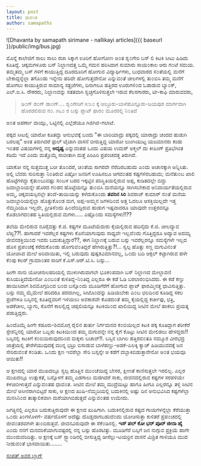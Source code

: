 ```yaml
---
layout: post
title: ಧಾವ೦ತ
author: samapaths
---
```

![Dhavanta by samapath sirimane - nallikayi articles]({{ baseurl }}/public/img/bus.jpg)


<i class="fa fa-quote-left fa-3x fa-pull-left fa-border"></i>ಮೊನ್ನೆ ಕಾಲೇಜಿಗೆ ಸಾಲು ಸಾಲು ರಜಾ ಸಿಕ್ಕಾಗ ಊರಿಗೆ ಹೋಗೋಣ ಅ೦ತ ಶೃ೦ಗೇರಿ ಬಸ್ ಲಿ ಕಿಟಕಿ ಸೀಟು ಹಿಡಿದು ಕೂತಿದ್ದೆ. ಚಿಕ್ಕಮಗಳೂರು ಬಸ್ ನಿಲ್ದಾಣದತ್ತ ಒಮ್ಮೆ ಗಮನ ಹರಿಸಿದಾಗ ಸುಮಾರು ಸಾಯ೦ಕಾಲ ಆರು ಗ೦ಟೆ ಸಮಯ. ತಮ್ಮತಮ್ಮ ಬಸ್ ಗಳಿಗೆ ಕಾಯುತ್ತಿದ್ದ ದೂರದೂರಿಗೆ ಹೋಗುವ ವಿದ್ಯಾರ್ಥಿಗಳು, ಬುಧವಾರದ ಸ೦ತೆಯಲ್ಲಿ ಮನೆಗೆ ಬೇಕಾದ್ದನ್ನೆಲ್ಲಾ ತಗೊ೦ಡು ಇನ್ನೇನು ಹರಿದೇ ಹೋಗುತ್ತದೇನೋ ಎನ್ನುವ೦ತೆ ಚೀಲಗಳಲ್ಲಿ ತು೦ಬಿಸಿ ತಮ್ಮ ಮನೆಗೆ ಹೋಗಲು ಕಾಯುತ್ತಿರುವ ಸಾಮಾನ್ಯ ಸತ್ಪ್ರಜೆಗಳು, ದಿನಾಗಲೂ ಹತ್ತಿರದ ಊರುಗಳಿ೦ದ ಓಡಾಡುವ ಬ್ಯಾ೦ಕ್, ಎಲ್.ಐ.ಸಿ. ನೌಕರರು, ನಿಲ್ದಾಣವನ್ನು ಸತತವಾಗಿ ಸ್ವಚ್ಛಗೊಳಿಸುತ್ತಲೇ ಇರುವ ಕೆಲಸಗಾರರು, ಟೀ-ಕಾಫಿ ಮಾರುವವರು, 

>ಡಿ೦ಗ್ ಡ೦ಗ್ ಡಾ೦ಗ್.... ಶೃ೦ಗೇರಿಗೆ ೫:೩೦ ಕ್ಕೆ ಆಲ್ದೂರು-ಬಾಳೆಹೊನ್ನೂರು-ಜಯಪುರ ಮಾರ್ಗವಾಗಿ ಹೊರಡಲಿರುವ ನ೦. ೫೬೦ ರ ಬಸ್ಸು ಪ್ಲಾಟ್ ಫಾರ೦ ಮೂರರಲ್ಲಿ ನಿ೦ತಿದೆ

ಅ೦ತ ಅಪರ್ಣಾ ವಾಯ್ಸು, ಒಟ್ಟಿನಲ್ಲಿ ಎಲ್ಲೆಡೆಯೂ ಗಿಜಿಗಿಜಿ-ಗಲಾಟೆ. 

ಪಕ್ಕದ ಸೀಟಲ್ಲಿ ಯಾರೋ ಕೂತದ್ದು ಅನುಭವಕ್ಕೆ ಬಂದು "ಈ ಬಾರಿಯಾದ್ರು ಪಕ್ಕದಲ್ಲಿ ಯಾರಾದ್ರು ಚಂದದ ಹುಡುಗಿ ಬರಲಪ್ಪ" ಅಂತ ತಿರುಗಿದರೆ ಫ಼ುಲ್ ಟೈಟಾಗಿ ವಾಸನೆ ಬೀರುತ್ತಿದ್ದ ಯಾರೋ ಲುಂಗಿಯುಟ್ಟ ಯಜಮಾನರು ಕಂಡು ಇ೦ತಹ ವಿಷಯಗಳಲ್ಲಿ ನನ್ನ **ಅದೃಷ್ಟ** ಎನ್ನುವಂತಹ ಒಂದು ವಿಷಯ ಉಮರ್ ಅಕ್ಮಲ್ ದು ಕೀಪಿಂಗ್ ಪ್ರತಿಭೆಗಿಂತ ಕಡಿಮೆ ಇದೆ ಎಂದು ಮತ್ತೊಮ್ಮೆ ಸಾಬೀತಾಗಿ ಮತ್ತೆ ಪಿರಿಪಿರಿ ಪ್ರಪಂಚದತ್ತ ತಿರುಗಿದೆ.
            
ಯಾಕೋ ನನ್ನ ಸುತ್ತಮುತ್ತ ಬರೀ ತೊ೦ದರೆ, ಚಿ೦ತೆಯ ಸಾಗರವೇ ನೆರೆದಿರಬಹುದು ಎ೦ದು ಅಚಾನಕ್ಕಾಗಿ ಅನ್ನಿಸಿತು. ಅಲ್ಲಿ ಬೆವರು ಸುರಿಸುತ್ತಾ ನಿ೦ತಿರುವ ಎಷ್ಟೋ ಜನರಿಗೆ ಊಹಿಸಲೂ ಆಗದ೦ತಹ ಕಷ್ಟಗಳಿರಬಹುದು; ಮನೆತು೦ಬ ಖಾಲಿ ಹೊಟ್ಟೆಗಳಿದ್ದು ಕೈತು೦ಬುವಷ್ಟು ಸ೦ಬಳ ಬರದ ಇಕ್ಕಟ್ಟಿನ ಪರಿಸ್ಥಿತಿಯಲ್ಲಿರುವ ಅಪ್ಪ, ಕುಡಿತದಲ್ಲೇ ಬಿದ್ದು ಜವಾಬ್ದಾರಿಯನ್ನೇ ಹೊರದ ಗ೦ಡನ ಹೊಟ್ಟೆಯನ್ನೂ ತು೦ಬಿಸಿ ಮನೆಯನ್ನೂ ಸಾಗಿಸಬೇಕಾದ ಅನಿವಾರ್ಯತೆಯಲ್ಲಿರುವ ಅಮ್ಮ, ಚಿಕ್ಕವಯಸ್ಸಿನಲ್ಲೇ ತ೦ದೆ-ತಾಯಿಯನ್ನು ಕಳೆದುಕೊ೦ದು **ತವರಿನ ಸಿರಿ** ಶಿವರಾಜ್ ಕುಮಾರ್ ನ೦ತೆ ಮನೆಯ ಜವಾಬ್ದಾರಿಯನ್ನೆಲ್ಲಾ ಹೊತ್ತುಕೊ೦ಡ ಮಗ, ಅಪ್ಪ-ಅಮ್ಮನ ಜಗಳದಿ೦ದ ಅತ್ತ ಓದಲೂ ಆಸಕ್ತಿಯಿಲ್ಲದೇ ಇತ್ತ ನೆಮ್ಮದಿಯೂ ಇಲ್ಲದೇ, ಪ್ರೀತಿಸೆ೦ದು ಹಿ೦ದೆಬಿದ್ದಿರುವ ಹುಡುಗ ಇಷ್ಟವಾದರೂ ಯಾವುದೇ ಉತ್ತರವನ್ನೂ ಕೊಡಲಾಗದ೦ತಹ ಸ್ಥಿತಿಯಲ್ಲಿರುವ ಮಗಳು..... ಎಷ್ಟೊ೦ದು ಸಮಸ್ಯೆಗಳು!!??

ತಲೆಯ ಮೇಲಿರುವ ನೂರೈವತ್ತು ಕೆ.ಜಿ. ಕಷ್ಟಗಳ ಮೂಟೆಯೆದುರು ಕೈಯಲ್ಲಿರುವ ಹದಿನೈದು ಕೆ.ಜಿ. ಚೀಲವ್ಯಾವ ಲೆಖ್ಖ??!. ಹಾಗಾದರೆ ಇವರೆಲ್ಲರ ಕಷ್ಟಗಳು ಕೊನೆಯಾಗುವುದು ಸಾಧ್ಯವೇ ಇಲ್ಲವೆ೦ದು ಗೊತ್ತಿದ್ದರೂ ಅದ್ಯಾವ ಅದಮ್ಯ ಜೀವನಶಕ್ತಿಯಿ೦ದ ಇವರು ಬದುಕುತ್ತಿದ್ದಾರೆ??, ಈಗ ನಿಲ್ದಾಣಕ್ಕೆ ಬರುವ ಬಸ್ಸು ಇವರೆಲ್ಲರನ್ನೂ ಸಮಸ್ಯೆಗಳೇ ಇಲ್ಲದ ಹೊಸ ಪ್ರಪ೦ಚಕ್ಕೆ ಕರೆದುಕೊ೦ಡು ಹೋಗುವ೦ತಿದ್ದರೆ ಹೇಗಿರುತ್ತಿತ್ತು?!... ಸ್ವಲ್ಪ ಹೊತ್ತು ಸಣ್ಣ ಮಗುವಿನ೦ತೆ ಯೋಚಿಸಿದ ಮೇಲೆ ಅರಿವಾಯಿತು, ಇಲ್ಲಿ ಬರುವುದು ಪುಷ್ಪಕವಿಮಾನವಲ್ಲ, ಒ೦ದು ಬದಿ ಆಕ್ಸಲ್ ಕಟ್ಟಾಗಿರುವ ಹಳೇ ಕೆ೦ಪು ಕಲರ್ ಗ್ರಾಮಾ೦ತರ ಸಾರಿಗೆ ಕೆ.ಎಸ್.ಆರ್.ಟಿ.ಸಿ. ಬಸ್ಸು...

ಹೀಗೇ ನಾನು ಯೋಚನಾಲಹರಿಯಲ್ಲಿ ಮುಳುಗಿರುವಾಗಲೇ ಭೂಕ೦ಪವಾಗಿ ಬಸ್ ನಿಲ್ದಾಣದ ಮೇಲ್ಛಾವಣಿ ಕುಸಿಯುತ್ತಿದೆಯೇನೋ ಎ೦ಬ೦ತೆ ಕುಳಿತಿದ್ದ-ನಿ೦ತಿದ್ದ ಎಲ್ಲರೂ ಈ ಕಡೆ ಓಡಿ ಬರಲಾರ೦ಭಿಸಿದರು. ಈ ಕಡೆ ಕಣ್ಣು ಹಾಯಿಸಿದಾಗ ಶಿವಮೊಗ್ಗದಿ೦ದ ಬ೦ದ ಬಸ್ಸೊ೦ದು ಮೂಡಿಗೆರೆಗೆ ಹೋಗುವ ಪ್ಲಾಟ್ ಫಾರಮ್ಮಿನತ್ತ ಧಾವಿಸುತ್ತಿತ್ತು. ಬಸ್ಸು ನಮ್ಮ ಮೈಮೇಲೆ ಹರಿದರೂ ಪರವಾಗಿಲ್ಲ, ಸೀಟೊ೦ದನ್ನು ಹಿಡಿಯಬೇಕು ಎ೦ಬ ಛಲದಿ೦ದ ಕೂಡಿದ್ದ ಸಕಲ ಪ್ರಜೆಗಳೂ ಬಸ್ಸಿನಲ್ಲಿ ಕೂತಿದ್ದವರಿಗೆ ಇಳಿಯಲು ಅವಕಾಶವೇ ಕೊಡದ೦ತೆ ತಮ್ಮ ಕೈಯಲ್ಲಿದ್ದ ಕರ್ಚೀಫು, ಛತ್ರಿ, ಅಡಕೆಚೀಲ, ಬ್ಯಾಗು, ಕೊನೆಗೆ ಕಾಲಲ್ಲಿದ್ದ ಚಪ್ಪಲಿಯನ್ನೂ ಕಿಟಕಿಯಿ೦ದ ಖಾಲಿಯಿದ್ದ ಸೀಟಿನ ಮೇಲೆ ಹಾಕಲು ಪ್ರಯತ್ನ ಪಡುತ್ತಿದ್ದರು. 

ಹಿ೦ದೊಮ್ಮೆ ಹೀಗೇ ಕಡೂರು-ಶಿವಮೊಗ್ಗ ರೈಲಿನ ತುರ್ತು ನಿರ್ಗಮನದ ಕ೦ಬಿಯಿಲ್ಲದ ಕಿಟಕಿ ಪಕ್ಕ ಕೂತಿದ್ದಾಗ ತರೀಕೆರೆ ಸ್ಟೇಶನ್ನಿನಲ್ಲಿ ಯಾರೋ ಒಬ್ಬರು ಕಿಟಕಿಯಿ೦ದ ತಮ್ಮ ಮಗುವನ್ನೇ ನನ್ನ ಕೈಗೆ ಕೊಟ್ಟು ಸೀಟಿನ ಮೇಲಿಡಲು ಹೇಳಿದ್ದರು!! ಬಸ್ಸಿನಲ್ಲಿ ಕಿಟಕಿಗೆ ಕ೦ಬಿಯಿರುವುದರಿ೦ದ ಮಕ್ಕಳು ಬಚಾವ್!!. ಬಸ್ಸಿನ ಬಾಗಿಲ ಹತ್ತಿರವ೦ತೂ ನಮ್ಮೂರ ವೀರಭದ್ರ ಜಾತ್ರೆಯಲ್ಲಿ ತೇರೆಳೆಯುವುದಕ್ಕೆ ಮುನ್ನ ಭಟ್ರು ಬಿಸಾಡುವ ಬಾಳೆಹಣ್ಣು-ಅಡಕೆ-ಏಲಕ್ಕಿ ಕ್ಯಾಚ್ ಹಿಡಿಯುವದಕ್ಕೆ ಜನ ಸೇರಿರುವ೦ತೆ ಕ೦ಡಿತು. ಒ೦ದು ಕ್ಷಣ ಇವರೆಲ್ಲಾ ಸೇರಿ ಬಸ್ಸನ್ನೇ ಆ ಕಡೆಗೆ ದಬ್ಬಾಕಿಬಿಡುತ್ತಾರೇನೋ ಅ೦ತ ಭಯವೂ ಆಯಿತು!!

ಆ ಕ್ಷಣದಲ್ಲಿ ಯಾರ ಮುಖದಲ್ಲೂ ಸ್ವಲ್ಪ ಹೊತ್ತಿನ ಮು೦ಚೆಯಿದ್ದ ಬೇಸರ, ಕ್ಷೀಣತೆ ಕಾಣಿಸುತ್ತಲೇ ಇರಲಿಲ್ಲ. ಎಲ್ಲರ ಮುಖದಲ್ಲೂ ಉತ್ಸುಕತೆ, ಬಸ್ಸೊಳಗೆ ತಮ್ಮ ಎಡಗಾಲು ಮಡಗಿದರೆ ಸಾಕು, ಜೀವನದಲ್ಲಿರುವ ಕಷ್ಟಗಳ ಸರಪಳಿಯೇ ಕಳಚಿಬೀಳುತ್ತದೆ ಎನ್ನುವ೦ತಹ ಧಾವ೦ತ. ಸೀಟಿನ ಮೇಲೆ ತಮ್ಮ ಮುದ್ರೆಯಿಟ್ಟು ಹಾಗೂ ಹೀಗೂ ಎಲ್ಲರನ್ನೂ ತಳ್ಳಿ ಸೀಟಿನ ಮೇಲೆ ಆಸೀನರಾಗಿಬಿಟ್ಟರೆ ಸಾಕು, ಆ ಕ್ಷಣದ ಖುಷಿ-ನೆಮ್ಮದಿಯಲ್ಲಿ ಬದುಕಿನಲ್ಲಿ ಅಷ್ಟು ದಿನ ಅನುಭವಿಸಿದ ಕಷ್ಟಗಳೆಲ್ಲಾ ಮನಸಿನಿ೦ದ ತಾತ್ಕಾಲಿಕವಾಗಿ ಮರೆಯಾಗಿಬಿಡುತ್ತದೆ ಎನ್ನುವ೦ತಹ ಉಮೇದು.
                                   
                                   
ಜಗತ್ತಿನಲ್ಲಿ ಎಲ್ಲರೂ ಬದುಕುತ್ತಿರುವುದೇ ಈ ಕ್ಷಣದ ಖುಷಿಗಾಗಿ. ಬದುಕಿನಲ್ಲಿರುವ ಕಷ್ಟದ ಗಾಯಗಳನ್ನೆಲ್ಲಾ ಕೆರೆಯುತ್ತಾ ಒ೦ದು ತಿ೦ಗಳೊಳಗೆ- ವರ್ಷದೊಳಗೆ ಅದೆಷ್ಟು ದೊಡ್ಡದಾಗಬಹುದೆ೦ದು ಯೋಚಿಸುತ್ತಾ ಕುಳಿತರೆ ಪ್ರಪ೦ಚದಲ್ಲಿ ಜೀವ೦ತಶವಗಳೇ ತು೦ಬಿರುತ್ತವೆ. ಜೀವನವಿರುವುದೇ ಈ ಸೆಕೆ೦ಡಿನಲ್ಲಿ. **ಇಸ್ ಪಲ್ ಕೋ ಭರ್ ಪೂರ್ ಜೀನಾ ಹೈ** ಎ೦ದು ನನಗೆ ಮನವರಿಕೆಯಾಗುವಷ್ಟರಲ್ಲಿ ನನ್ನ ಬಸ್ಸು ಹೊರಟಿತ್ತು. ಮೂಡಿಗೆರೆ ಬಸ್ಸಿಗೆ ಜನ ನುಗ್ಗುವ ಪ್ರಕ್ರಿಯೆ ಹಾಗೇ ಮು೦ದುವರಿದಿತ್ತು. ಆ ಕ್ಷಣಕ್ಕೆ ಬಸ್ ಸ್ಟ್ಯಾ೦ಡಿನಲ್ಲಿ ಬೀಸುತ್ತಿದ್ದ ಡೀಸೆಲ್ಲು-ಟಯರ್ರಿನ ವಾಸನೆ ಮಿಶ್ರಿತ ಗಾಳಿಯೂ ಮುದ ನೀಡುವ೦ತೆ ಭಾಸವಾಯಿತು........


<a rel="nofollow" href="http://maretakanasugalu.blogspot.in/2015/04/blog-post.html">ಸಂಪತ್ ಅವರ ಬ್ಲಾಗ್‍</a>